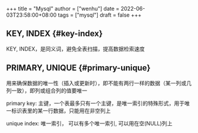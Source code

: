 +++
title = "Mysql"
author = ["wenhu"]
date = 2022-06-03T23:58:00+08:00
tags = ["mysql"]
draft = false
+++

## KEY, INDEX {#key-index}

KEY, INDEX，是同义词，避免全表扫描，提高数据检索速度


## PRIMARY, UNIQUE {#primary-unique}

用来确保数据的唯一性（插入或更新时），即不能有两行一样的数据（某一列或几列一致），即列或组合列的值要唯一

primary key: 主键，一个表最多只有一个主键，是唯一索引的特殊形式，用于唯一标识表里的某一行数据，只能用在非空列上

unique index: 唯一索引， 可以有多个唯一索引, 可以用在空(NULL)列上
